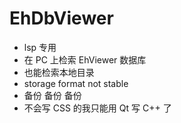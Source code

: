 # EhDbViewer

- lsp 专用
- 在 PC 上检索 EhViewer 数据库
- 也能检索本地目录
- storage format not stable
- 备份 备份 备份
- 不会写 CSS 的我只能用 Qt 写 C++ 了


